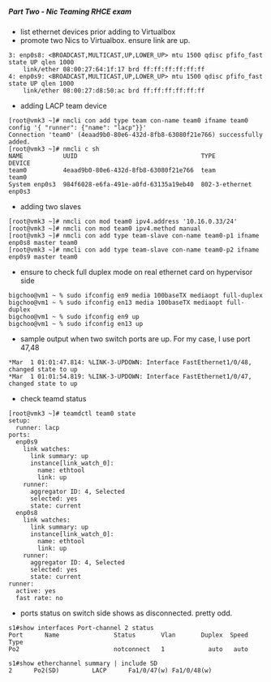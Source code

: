 ##### Part Two - Nic Teaming RHCE exam
* list ethernet devices prior adding to Virtualbox
* promote two Nics to Virtualbox. ensure link are up.
```
3: enp0s8: <BROADCAST,MULTICAST,UP,LOWER_UP> mtu 1500 qdisc pfifo_fast state UP qlen 1000
    link/ether 08:00:27:64:1f:17 brd ff:ff:ff:ff:ff:ff
4: enp0s9: <BROADCAST,MULTICAST,UP,LOWER_UP> mtu 1500 qdisc pfifo_fast state UP qlen 1000
    link/ether 08:00:27:d8:50:ac brd ff:ff:ff:ff:ff:ff
```
* adding LACP team device
```
[root@vmk3 ~]# nmcli con add type team con-name team0 ifname team0 config '{ "runner": {"name": "lacp"}}'
Connection 'team0' (4eaad9b0-80e6-432d-8fb8-63080f21e766) successfully added.
[root@vmk3 ~]# nmcli c sh
NAME           UUID                                  TYPE            DEVICE
team0          4eaad9b0-80e6-432d-8fb8-63080f21e766  team            team0
System enp0s3  984f6028-e6fa-491e-a0fd-63135a19eb40  802-3-ethernet  enp0s3
```
* adding two slaves
```
[root@vmk3 ~]# nmcli con mod team0 ipv4.address '10.16.0.33/24'
[root@vmk3 ~]# nmcli con mod team0 ipv4.method manual
[root@vmk3 ~]# nmcli con add type team-slave con-name team0-p1 ifname enp0s8 master team0
[root@vmk3 ~]# nmcli con add type team-slave con-name team0-p2 ifname enp0s9 master team0
```
* ensure to check full duplex mode on real ethernet card on hypervisor side
```
bigchoo@vm1 ~ % sudo ifconfig en9 media 100baseTX mediaopt full-duplex
bigchoo@vm1 ~ % sudo ifconfig en13 media 100baseTX mediaopt full-duplex
bigchoo@vm1 ~ % sudo ifconfig en9 up
bigchoo@vm1 ~ % sudo ifconfig en13 up
```
* sample output when two switch ports are up. For my case, I use port 47,48
```
*Mar  1 01:01:47.814: %LINK-3-UPDOWN: Interface FastEthernet1/0/48, changed state to up
*Mar  1 01:01:54.819: %LINK-3-UPDOWN: Interface FastEthernet1/0/47, changed state to up
```
* check teamd status
```
[root@vmk3 ~]# teamdctl team0 state
setup:
  runner: lacp
ports:
  enp0s9
    link watches:
      link summary: up
      instance[link_watch_0]:
        name: ethtool
        link: up
    runner:
      aggregator ID: 4, Selected
      selected: yes
      state: current
  enp0s8
    link watches:
      link summary: up
      instance[link_watch_0]:
        name: ethtool
        link: up
    runner:
      aggregator ID: 4, Selected
      selected: yes
      state: current
runner:
  active: yes
  fast rate: no
```
* ports status on switch side shows as disconnected. pretty odd.
```
s1#show interfaces Port-channel 2 status
Port      Name               Status       Vlan       Duplex  Speed Type
Po2                          notconnect   1            auto   auto

s1#show etherchannel summary | include SD
2      Po2(SD)         LACP      Fa1/0/47(w) Fa1/0/48(w)
```
